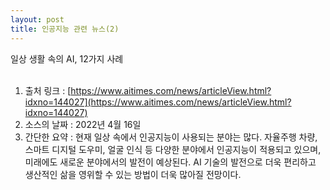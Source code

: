```yaml
---
layout: post
title: 인공지능 관련 뉴스(2)
---
```


일상 생활 속의 AI, 12가지 사례
<br><br>

1) 출처 링크 : [https://www.aitimes.com/news/articleView.html?idxno=144027](https://www.aitimes.com/news/articleView.html?idxno=144027)<br>
2) 소스의 날짜 : 2022년 4월 16일 <br>
3) 간단한 요약 : 현재 일상 속에서 인공지능이 사용되는 분야는 많다. 자율주행 차량, 스마트 디지털 도우미, 얼굴 인식 등 다양한 분야에서 인공지능이 적용되고 있으며, 미래에도 새로운 분야에서의 발전이 예상된다. AI 기술의 발전으로 더욱 편리하고 생산적인 삶을 영위할 수 있는 방법이 더욱 많아질 전망이다.
